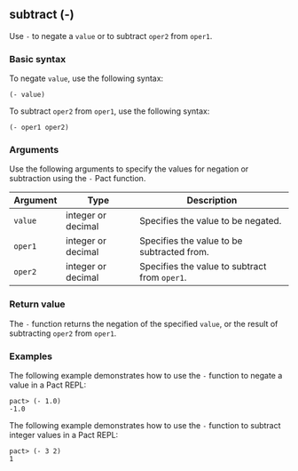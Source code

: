 ## subtract (-)

Use `-` to negate a `value` or to subtract `oper2` from `oper1`.

### Basic syntax

To negate `value`, use the following syntax:

```pact
(- value)
```

To subtract `oper2` from `oper1`, use the following syntax:

```pact
(- oper1 oper2)
```

### Arguments

Use the following arguments to specify the values for negation or subtraction using the `-` Pact function.

| Argument | Type | Description |
| --- | --- | --- |
| `value` | integer or decimal | Specifies the value to be negated. |
| `oper1` | integer or decimal | Specifies the value to be subtracted from. |
| `oper2` | integer or decimal | Specifies the value to subtract from `oper1`. |

### Return value

The `-` function returns the negation of the specified `value`, or the result of subtracting `oper2` from `oper1`.

### Examples

The following example demonstrates how to use the `-` function to negate a value in a Pact REPL:

```pact
pact> (- 1.0)
-1.0
```

The following example demonstrates how to use the `-` function to subtract integer values in a Pact REPL:

```pact
pact> (- 3 2)
1
```
